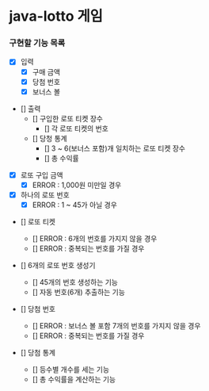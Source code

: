 # java-lotto 게임

### 구현할 기능 목록

- [x] 입력
    - [x] 구매 금액
    - [x] 당첨 번호 
    - [x] 보너스 볼
    
- [] 출력
    - [] 구입한 로또 티켓 장수
        - [] 각 로또 티켓의 번호
    - [] 당청 통계
        - [] 3 ~ 6(보너스 포함)개 일치하는 로또 티켓 장수 
        - [] 총 수익률
        
- [x] 로또 구입 금액
    - [x] ERROR : 1,000원 미만일 경우
    
- [x] 하나의 로또 번호
    - [x] ERROR : 1 ~ 45가 아닐 경우

- [] 로또 티켓
    - [] ERROR : 6개의 번호를 가지지 않을 경우
    - [] ERROR : 중복되는 번호를 가질 경우 
    
- [] 6개의 로또 번호 생성기
    - [] 45개의 번호 생성하는 기능
    - [] 자동 번호(6개) 추출하는 기능 

- [] 당첨 번호
    - [] ERROR : 보너스 볼 포함 7개의 번호를 가지지 않을 경우
    - [] ERROR : 중복되는 번호를 가질 경우

- [] 당첨 통계
    - [] 등수별 개수를 세는 기능
    - [] 총 수익률을 계산하는 기능 
